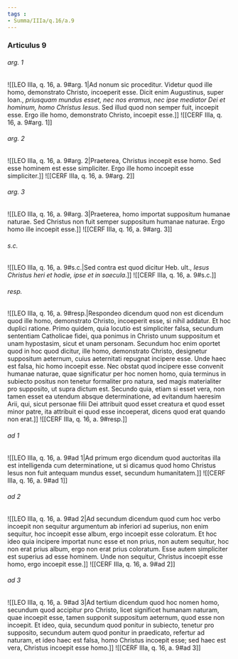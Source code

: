 ```yaml
---
tags : 
- Summa/IIIa/q.16/a.9
---
```


### Articulus 9

###### arg. 1
![[LEO IIIa, q. 16, a. 9#arg. 1|Ad nonum sic proceditur. Videtur quod ille homo, demonstrato Christo, incoeperit esse. Dicit enim Augustinus, super Ioan., *priusquam mundus esset, nec nos eramus, nec ipse mediator Dei et hominum, homo Christus Iesus*. Sed illud quod non semper fuit, incoepit esse. Ergo ille homo, demonstrato Christo, incoepit esse.]]
![[CERF IIIa, q. 16, a. 9#arg. 1]]

###### arg. 2
![[LEO IIIa, q. 16, a. 9#arg. 2|Praeterea, Christus incoepit esse homo. Sed esse hominem est esse simpliciter. Ergo ille homo incoepit esse simpliciter.]]
![[CERF IIIa, q. 16, a. 9#arg. 2]]

###### arg. 3
![[LEO IIIa, q. 16, a. 9#arg. 3|Praeterea, homo importat suppositum humanae naturae. Sed Christus non fuit semper suppositum humanae naturae. Ergo homo ille incoepit esse.]]
![[CERF IIIa, q. 16, a. 9#arg. 3]]

###### s.c.
![[LEO IIIa, q. 16, a. 9#s.c.|Sed contra est quod dicitur Heb. ult., *Iesus Christus heri et hodie, ipse et in saecula*.]]
![[CERF IIIa, q. 16, a. 9#s.c.]]

###### resp.
![[LEO IIIa, q. 16, a. 9#resp.|Respondeo dicendum quod non est dicendum quod ille homo, demonstrato Christo, incoeperit esse, si nihil addatur. Et hoc duplici ratione. Primo quidem, quia locutio est simpliciter falsa, secundum sententiam Catholicae fidei, qua ponimus in Christo unum suppositum et unam hypostasim, sicut et unam personam. Secundum hoc enim oportet quod in hoc quod dicitur, ille homo, demonstrato Christo, designetur suppositum aeternum, cuius aeternitati repugnat incipere esse. Unde haec est falsa, hic homo incoepit esse. Nec obstat quod incipere esse convenit humanae naturae, quae significatur per hoc nomen homo, quia terminus in subiecto positus non tenetur formaliter pro natura, sed magis materialiter pro supposito, ut supra dictum est. Secundo quia, etiam si esset vera, non tamen esset ea utendum absque determinatione, ad evitandum haeresim Arii, qui, sicut personae filii Dei attribuit quod esset creatura et quod esset minor patre, ita attribuit ei quod esse incoeperat, dicens quod erat quando non erat.]]
![[CERF IIIa, q. 16, a. 9#resp.]]

###### ad 1
![[LEO IIIa, q. 16, a. 9#ad 1|Ad primum ergo dicendum quod auctoritas illa est intelligenda cum determinatione, ut si dicamus quod homo Christus Iesus non fuit antequam mundus esset, secundum humanitatem.]]
![[CERF IIIa, q. 16, a. 9#ad 1]]

###### ad 2
![[LEO IIIa, q. 16, a. 9#ad 2|Ad secundum dicendum quod cum hoc verbo incoepit non sequitur argumentum ab inferiori ad superius, non enim sequitur, hoc incoepit esse album, ergo incoepit esse coloratum. Et hoc ideo quia incipere importat nunc esse et non prius, non autem sequitur, hoc non erat prius album, ergo non erat prius coloratum. Esse autem simpliciter est superius ad esse hominem. Unde non sequitur, Christus incoepit esse homo, ergo incoepit esse.]]
![[CERF IIIa, q. 16, a. 9#ad 2]]

###### ad 3
![[LEO IIIa, q. 16, a. 9#ad 3|Ad tertium dicendum quod hoc nomen homo, secundum quod accipitur pro Christo, licet significet humanam naturam, quae incoepit esse, tamen supponit suppositum aeternum, quod esse non incoepit. Et ideo, quia, secundum quod ponitur in subiecto, tenetur pro supposito, secundum autem quod ponitur in praedicato, refertur ad naturam, et ideo haec est falsa, homo Christus incoepit esse; sed haec est vera, Christus incoepit esse homo.]]
![[CERF IIIa, q. 16, a. 9#ad 3]]

